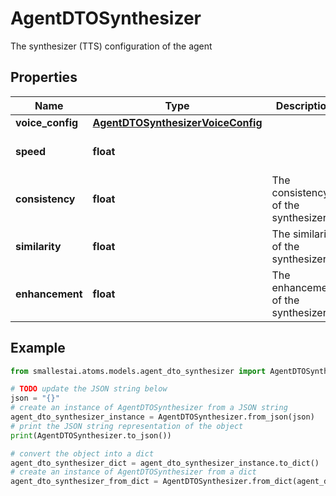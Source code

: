 # AgentDTOSynthesizer

The synthesizer (TTS) configuration of the agent

## Properties

Name | Type | Description | Notes
------------ | ------------- | ------------- | -------------
**voice_config** | [**AgentDTOSynthesizerVoiceConfig**](AgentDTOSynthesizerVoiceConfig.md) |  | [optional] 
**speed** | **float** |  | [optional] [default to 1.2]
**consistency** | **float** | The consistency of the synthesizer | [optional] [default to 0.5]
**similarity** | **float** | The similarity of the synthesizer | [optional] [default to 0]
**enhancement** | **float** | The enhancement of the synthesizer | [optional] [default to 1]

## Example

```python
from smallestai.atoms.models.agent_dto_synthesizer import AgentDTOSynthesizer

# TODO update the JSON string below
json = "{}"
# create an instance of AgentDTOSynthesizer from a JSON string
agent_dto_synthesizer_instance = AgentDTOSynthesizer.from_json(json)
# print the JSON string representation of the object
print(AgentDTOSynthesizer.to_json())

# convert the object into a dict
agent_dto_synthesizer_dict = agent_dto_synthesizer_instance.to_dict()
# create an instance of AgentDTOSynthesizer from a dict
agent_dto_synthesizer_from_dict = AgentDTOSynthesizer.from_dict(agent_dto_synthesizer_dict)
```



